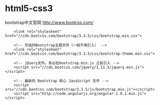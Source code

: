 # html5-css3
bootstrap中文官网
http://www.bootcss.com/

<!-- 新 Bootstrap 核心 CSS 文件 -->
		<link rel="stylesheet" href="//cdn.bootcss.com/bootstrap/3.3.5/css/bootstrap.min.css">

		<!-- 可选的Bootstrap主题文件（一般不用引入） -->
		<link rel="stylesheet" href="//cdn.bootcss.com/bootstrap/3.3.5/css/bootstrap-theme.min.css">

		<!-- jQuery文件。务必在bootstrap.min.js 之前引入 -->
		<script src="//cdn.bootcss.com/jquery/1.11.3/jquery.min.js"></script>

		<!-- 最新的 Bootstrap 核心 JavaScript 文件 -->
		<script src="//cdn.bootcss.com/bootstrap/3.3.5/js/bootstrap.min.js"></script>
        <script src="http://code.angularjs.org/angular-1.0.1.min.js"></script>
